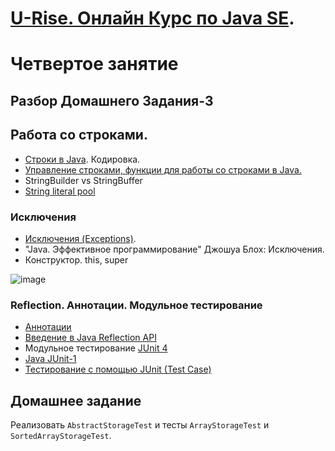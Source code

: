 # <a href="http://java.u-rise.com/">U-Rise. Онлайн Курс по Java SE</a>.
# Четвертое занятие

## Разбор Домашнего Задания-3

## Работа со строками.
- <a href="http://easy-code.ru/lesson/java-string">Строки в Java</a>. Кодировка.</li>
- <a href="http://easy-code.ru/lesson/manipulating-characters-string-java">Управление строками, функции для работы со строками в Java.</a>
- StringBuilder vs StringBuffer
- <a href="http://java67.blogspot.ru/2014/08/difference-between-string-literal-and-new-String-object-Java.html">String literal pool</a>

### Исключения
  - <a href="http://www.intuit.ru/studies/courses/16/16/lecture/27123?page=5">Исключения (Exceptions)</a>.
  - "Java. Эффективное программирование" Джошуа Блох: Исключения.
  - Конструктор. this, super

![image](https://cloud.githubusercontent.com/assets/18701152/15581283/4c2f5348-2374-11e6-8fd2-e4de02d2c389.png)

### Reflection. Аннотации. Модульное тестирование
  - <a href="http://easy-code.ru/lesson/java-annotations">Аннотации</a>
  - <a href="http://www.quizful.net/post/java-reflection-api">Введение в Java Reflection API</a>
  - Модульное тестирование <a href="http://junit.org/">JUnit 4</a>
  - <a href="http://javaxblog.ru/article/java-junit-1/">Java JUnit-1</a>
  - <a href="http://www.javenue.info/post/19">Тестирование с помощью JUnit (Test Case)</a>


## Домашнее задание
Реализовать `AbstractStorageTest` и тесты `ArrayStorageTest` и `SortedArrayStorageTest`.
